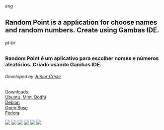 ###### _eng_
## Random Point is a application for choose names and random numbers. Create using Gambas IDE. 


###### _pt-br_
### Random Point é um aplicativo para escolher nomes e números aleatórios. Criado usando Gambas IDE. 
###### Developed by <a href="https://www.informaticode.com.br/p/junior-criste.html">Junior Criste</a>

Downloads:<br />
<a href="https://github.com/JuniorCriste/RANDOM-POINT/releases/download/1.0/random-point.deb">Ubuntu, Mint, Bodhi</a><br />
<a href="https://github.com/JuniorCriste/RANDOM-POINT/releases/download/1.0/random-point-fordebian.deb">Debian</a><br />
<a href="https://github.com/JuniorCriste/RANDOM-POINT/releases/download/1.0/random-point-forsuse.rpm">Open Suse</a><br />
<a href="https://github.com/JuniorCriste/RANDOM-POINT/releases/download/1.0/random-point-forfedora.rpm">Fedora</a><br />



<img src="https://2.bp.blogspot.com/-X2g_iU3G9XQ/Xp3j4qwl5_I/AAAAAAAAG18/uXDMy1M0-K0sYMUDsWKSPzwWBMK--uKmQCLcBGAsYHQ/s1600/capt1.png">

<img src="https://4.bp.blogspot.com/-ia2qd2cFl-0/Xp3j48hSQXI/AAAAAAAAG2E/FwbB-a2rbkUHUym96HXXh9pXsYUKBqBEwCLcBGAsYHQ/s1600/capt2.png">

<img src="https://2.bp.blogspot.com/-UaEDoOCURyc/Xp38960SjMI/AAAAAAAAG2o/B1I0SsKx0lw7WdBjUF8In2dxrzyJeRqOQCLcBGAsYHQ/s1600/capt3.png">

<img src="hhttps://1.bp.blogspot.com/-eNVN295x4Rw/Xp389kbhFxI/AAAAAAAAG2k/l2kOo71_vIMaTxxtcXhN8KyAxvBOWCk1wCLcBGAsYHQ/s1600/capt4.png">

<img src="https://1.bp.blogspot.com/-Wc9aD-s4-j8/Xp3895K60AI/AAAAAAAAG2s/Tf6h5naQSNAY7xQQbZwcffEl0sIh1FWxwCLcBGAsYHQ/s1600/capt5.png">

<img src="https://1.bp.blogspot.com/-1P5nArdb2PU/Xp38-503TZI/AAAAAAAAG2w/6jzap4WCBwMmwebAul2PgB5XsYB3EXkNQCLcBGAsYHQ/s1600/capt6.png">


